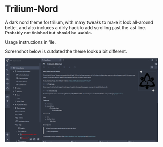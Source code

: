 # Trilium-Nord

A dark nord theme for trilium, with many tweaks to make it look all-around better, and also includes a dirty hack to add scrolling past the last line. Probably not finished but should be usable.

Usage instructions in file.

Screenshot below is outdated the theme looks a bit different.

![Screenshot](Screenshot.png)
